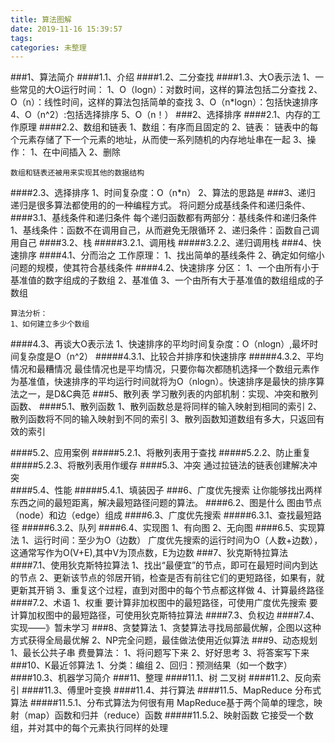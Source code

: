 ```yaml
---
title: 算法图解
date: 2019-11-16 15:39:57
tags:
categories: 未整理
---
```

###1、算法简介
####1.1、介绍
####1.2、二分查找
####1.3、大O表示法
	1、一些常见的大O运行时间：
		1、O（logn）：对数时间，这样的算法包括二分查找
		2、O（n）：线性时间，这样的算法包括简单的查找
		3、O（n*logn）：包括快速排序
		4、O（n^2）:包括选择排序
		5、O（n！）
###2、选择排序
####2.1、内存的工作原理
####2.2、数组和链表
	1、数组：有序而且固定的
	2、链表：
		链表中的每个元素存储了下一个元素的地址，从而使一系列随机的内存地址串在一起
	3、操作：
		1、在中间插入
		2、删除

	数组和链表还被用来实现其他的数据结构

####2.3、选择排序
	1、时间复杂度：O（n*n）
	2、算法的思路是
###3、递归
	递归是很多算法都使用的的一种编程方式。
	将问题分成基线条件和递归条件、
####3.1、基线条件和递归条件
	每个递归函数都有两部分：基线条件和递归条件
	1、基线条件：函数不在调用自己，从而避免无限循环
	2、递归条件：函数自己调用自己
####3.2、栈
#####3.2.1、调用栈
#####3.2.2、递归调用栈
###4、快速排序
####4.1、分而治之
	工作原理：
	1、找出简单的基线条件
	2、确定如何缩小问题的规模，使其符合基线条件
####4.2、快速排序
	分区：
	1、一个由所有小于基准值的数字组成的子数组
	2、基准值
	3、一个由所有大于基准值的数组组成的子数组
	
	算法分析：
	1、如何建立多少个数组
####4.3、再谈大O表示法
	1、快速排序的平均时间复杂度：O（nlogn）,最坏时间复杂度是O（n^2）
#####4.3.1、比较合并排序和快速排序
#####4.3.2、平均情况和最糟情况
	最佳情况也是平均情况，只要你每次都随机选择一个数组元素作为基准值，快速排序的平均运行时间就将为O（nlogn）。快速排序是最快的排序算法之一，是D&C典范
###5、散列表
	学习散列表的内部机制：实现、冲突和散列函数、
####5.1、散列函数
	1、散列函数总是将同样的输入映射到相同的索引
	2、散列函数将不同的输入映射到不同的索引
	3、散列函数知道数组有多大，只返回有效的索引
	
####5.2、应用案例
#####5.2.1、将散列表用于查找
#####5.2.2、防止重复
#####5.2.3、将散列表用作缓存
####5.3、冲突
	通过拉链法的链表创建解决冲突	
####5.4、性能
#####5.4.1、填装因子
###6、广度优先搜索
	让你能够找出两样东西之间的最短距离，解决最短路径问题的算法。
####6.2、图是什么
	图由节点（node）和边（edge）组成
####6.3、广度优先搜索
#####6.3.1、查找最短路径
#####6.3.2、队列
####6.4、实现图
	1、有向图
	2、无向图
####6.5、实现算法
	1、运行时间：至少为O（边数）
	广度优先搜索的运行时间为O（人数+边数），这通常写作为O(V+E),其中V为顶点数，E为边数
###7、狄克斯特拉算法
####7.1、使用狄克斯特拉算法
	1、找出“最便宜”的节点，即可在最短时间内到达的节点
	2、更新该节点的邻居开销，检查是否有前往它们的更短路径，如果有，就更新其开销
	3、重复这个过程，直到对图中的每个节点都这样做
	4、计算最终路径
####7.2、术语
	1、权重
	要计算非加权图中的最短路径，可使用广度优先搜索
	要计算加权图中的最短路径，可使用狄克斯特拉算法
####7.3、负权边
####7.4、实现——》暂未学习
###8、贪婪算法
	1、贪婪算法寻找局部最优解，企图以这种方式获得全局最优解
	2、NP完全问题，最佳做法使用近似算法
###9、动态规划
	1、最长公共子串
		费曼算法：
		1、将问题写下来
		2、好好思考
		3、将答案写下来
###10、K最近邻算法
	1、分类：编组
	2、回归：预测结果（如一个数字）
####10.3、机器学习简介 
###11、整理
####11.1、树
	二叉树
####11.2、反向索引
####11.3、傅里叶变换
####11.4、并行算法
####11.5、MapReduce
	分布式算法
#####11.5.1、分布式算法为何很有用
	MapReduce基于两个简单的理念，映射（map）函数和归并（reduce）函数
#####11.5.2、映射函数
	它接受一个数组，并对其中的每个元素执行同样的处理